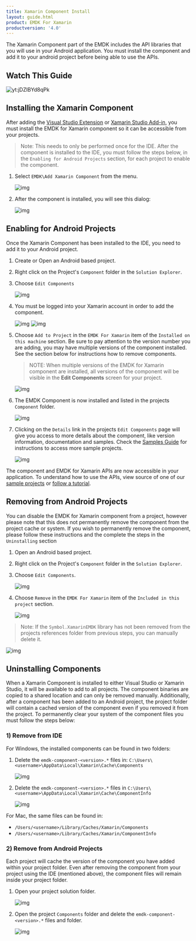 ```yaml
---
title: Xamarin Component Install
layout: guide.html
product: EMDK For Xamarin
productversion: '4.0'
---
```

The Xamarin Component part of the EMDK includes the API libraries that you will use in your Android application. You must install the component and add it to your android project before being able to use the APIs.

## Watch This Guide
![yt:jDZlBYd8qPk](../../../images/video.png)



## Installing the Xamarin Component
After adding the [Visual Studio Extension](/emdk-for-xamarin/4-0/gui/vs/setup) or [Xamarin Studio Add-in](/emdk-for-xamarin/4-0/guide/xs/setup), you must install the EMDK for Xamarin component so it can be accessible from your projects.

> Note: This needs to only be performed once for the IDE. After the component is installed to the IDE, you must follow the steps below, in the `Enabling for Android Projects` section, for each project to enable the component.

1. Select `EMDK\Add Xamarin Component` from the menu.

	![img](../../../images/component/menu-install.jpg)

2. After the component is installed, you will see this dialog:

	![img](../../../images/component/installed-dialog.jpg)

## Enabling for Android Projects
Once the Xamarin Component has been installed to the IDE, you need to add it to your Android project.

1. Create or Open an Android based project.
2. Right click on the Project's `Component` folder in the `Solution Explorer`.
3. Choose `Edit Components`

	![img](../../../images/vs/edit-components.png)
4. You must be logged into your Xamarin account in order to add the component.

	![img](../../../images/component/login.png)
	![img](../../../images/component/login-complete.png)

5. Choose `Add to Project` in the `EMDK For Xamarin` item of the `Installed on this machine` section. Be sure to pay attention to the version number you are adding, you may have multiple versions of the component installed. See the section below for instructions how to remove components.

    >NOTE: When multiple versions of the EMDK for Xamarin component are installed, all versions of the component will be visible in the **Edit Components** screen for your project.
    
	![img](../../../images/component/add.jpg)




6. The EMDK Component is now installed and listed in the projects `Component` folder.

	![img](../../../images/component/installed.png)

7. Clicking on the `Details` link in the projects `Edit Components` page will give you access to more details about the component, like version information, documentation and samples. Check the [Samples Guide](/emdk-for-xamarin/4-0/guide/sample/about) for instructions to access more sample projects.

	![img](../../../images/component/details.jpg)

The component and EMDK for Xamarin APIs are now accessible in your application. To understand how to use the APIs, view source of one of our [sample projects](/emdk-for-xamarin/4-0/guide/sample/about) or [follow a tutorial](/emdk-for-xamarin/4-0/tutorial/index).

## Removing from Android Projects
You can disable the EMDK for Xamarin component from a project, however please note that this does not permanently remove the component from the project cache or system. If you wish to permanently remove the component, please follow these instructions and the complete the steps in the `Uninstalling` section

1. Open an Android based project.
2. Right click on the Project's `Component` folder in the `Solution Explorer`.
3. Choose `Edit Components`.

	![img](../../../images/vs/edit-components.png)
5. Choose `Remove` in the `EMDK For Xamarin` item of the `Included in this project` section.

	![img](../../../images/component/remove.jpg)

> Note: If the `Symbol.XamarinEMDK` library has not been removed from the projects references folder from previous steps, you can manually delete it.  

![img](../../../images/component/references.jpg)


## Uninstalling Components
When a Xamarin Component is installed to either Visual Studio or Xamarin Studio, it will be available to add to all projects. The component binaries are copied to a shared location and can only be removed manually. Additionally, after a component has been added to an Android project, the project folder will contain a cached version of the component even if you removed it from the project. To permanently clear your system of the component files you must follow the steps below:

### 1) Remove from IDE
For Windows, the installed components can be found in two folders:

1. Delete the `emdk-component-<version>.*` files in: `C:\Users\<username>\AppData\Local\Xamarin\Cache\Components`

	![img](../../../images/component/cache.jpg)

2. Delete the `emdk-component-<version>.*` files in `C:\Users\<username>\AppData\Local\Xamarin\Cache\ComponentInfo`

	![img](../../../images/component/cache-info.jpg)

For Mac, the same files can be found in:

* `/Users/<username>/Library/Caches/Xamarin/Components`
* `/Users/<username>/Library/Caches/Xamarin/ComponentInfo`

### 2) Remove from Android Projects
Each project will cache the version of the component you have added within your project folder. Even after removing the component from your project using the IDE (mentioned above), the component files will remain inside your project folder.

1. Open your project solution folder.

	![img](../../../images/component/project-folder.jpg)
2. Open the project `Components` folder and delete the `emdk-component-<version>.*` files and folder.

	![img](../../../images/component/project-folder-component.jpg)













